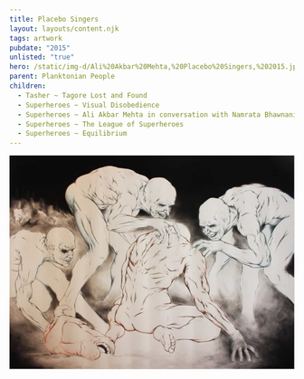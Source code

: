 ```yaml
---
title: Placebo Singers
layout: layouts/content.njk
tags: artwork
pubdate: "2015"
unlisted: "true"
hero: /static/img-d/Ali%20Akbar%20Mehta,%20Placebo%20Singers,%202015.jpg
parent: Planktonian People
children:
  - Tasher ~ Tagore Lost and Found
  - Superheroes ~ Visual Disobedience
  - Superheroes ~ Ali Akbar Mehta in conversation with Namrata Bhawnani
  - Superheroes ~ The League of Superheroes
  - Superheroes ~ Equilibrium
---
```

![Placebo Singers, 2015, graphite and charcoal on Hahnemühle paper](/static/img-d/ali-akbar-mehta-placebo-singers-2015.jpg)
